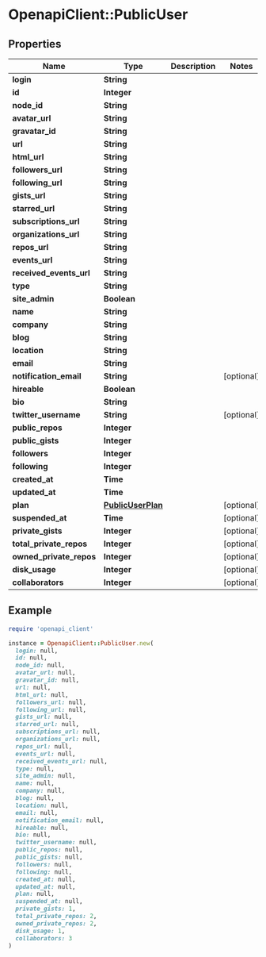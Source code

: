 # OpenapiClient::PublicUser

## Properties

| Name | Type | Description | Notes |
| ---- | ---- | ----------- | ----- |
| **login** | **String** |  |  |
| **id** | **Integer** |  |  |
| **node_id** | **String** |  |  |
| **avatar_url** | **String** |  |  |
| **gravatar_id** | **String** |  |  |
| **url** | **String** |  |  |
| **html_url** | **String** |  |  |
| **followers_url** | **String** |  |  |
| **following_url** | **String** |  |  |
| **gists_url** | **String** |  |  |
| **starred_url** | **String** |  |  |
| **subscriptions_url** | **String** |  |  |
| **organizations_url** | **String** |  |  |
| **repos_url** | **String** |  |  |
| **events_url** | **String** |  |  |
| **received_events_url** | **String** |  |  |
| **type** | **String** |  |  |
| **site_admin** | **Boolean** |  |  |
| **name** | **String** |  |  |
| **company** | **String** |  |  |
| **blog** | **String** |  |  |
| **location** | **String** |  |  |
| **email** | **String** |  |  |
| **notification_email** | **String** |  | [optional] |
| **hireable** | **Boolean** |  |  |
| **bio** | **String** |  |  |
| **twitter_username** | **String** |  | [optional] |
| **public_repos** | **Integer** |  |  |
| **public_gists** | **Integer** |  |  |
| **followers** | **Integer** |  |  |
| **following** | **Integer** |  |  |
| **created_at** | **Time** |  |  |
| **updated_at** | **Time** |  |  |
| **plan** | [**PublicUserPlan**](PublicUserPlan.md) |  | [optional] |
| **suspended_at** | **Time** |  | [optional] |
| **private_gists** | **Integer** |  | [optional] |
| **total_private_repos** | **Integer** |  | [optional] |
| **owned_private_repos** | **Integer** |  | [optional] |
| **disk_usage** | **Integer** |  | [optional] |
| **collaborators** | **Integer** |  | [optional] |

## Example

```ruby
require 'openapi_client'

instance = OpenapiClient::PublicUser.new(
  login: null,
  id: null,
  node_id: null,
  avatar_url: null,
  gravatar_id: null,
  url: null,
  html_url: null,
  followers_url: null,
  following_url: null,
  gists_url: null,
  starred_url: null,
  subscriptions_url: null,
  organizations_url: null,
  repos_url: null,
  events_url: null,
  received_events_url: null,
  type: null,
  site_admin: null,
  name: null,
  company: null,
  blog: null,
  location: null,
  email: null,
  notification_email: null,
  hireable: null,
  bio: null,
  twitter_username: null,
  public_repos: null,
  public_gists: null,
  followers: null,
  following: null,
  created_at: null,
  updated_at: null,
  plan: null,
  suspended_at: null,
  private_gists: 1,
  total_private_repos: 2,
  owned_private_repos: 2,
  disk_usage: 1,
  collaborators: 3
)
```

